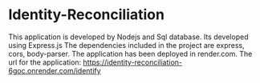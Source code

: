 # Identity-Reconciliation



This application is developed by Nodejs and Sql database.
Its developed using Express.js
The dependencies included in the project are express, cors, body-parser.
The application has been deployed in render.com.
The url for the application:
https://identity-reconciliation-6goc.onrender.com/identify
